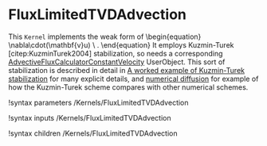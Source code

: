 # FluxLimitedTVDAdvection


This `Kernel` implements the weak form of
\begin{equation}
\nabla\cdot(\mathbf{v}u) \ .
\end{equation}
It employs Kuzmin-Turek [citep:KuzminTurek2004] stabilization, so needs a corresponding [AdvectiveFluxCalculatorConstantVelocity](AdvectiveFluxCalculatorConstantVelocity.md) UserObject.  This sort of stabilization is described in detail in [A worked example of Kuzmin-Turek stabilization](kt_worked.md) for many explicit details, and [numerical diffusion](numerical_diffusion.md) for example of how the Kuzmin-Turek scheme compares with other numerical schemes.

!syntax parameters /Kernels/FluxLimitedTVDAdvection

!syntax inputs /Kernels/FluxLimitedTVDAdvection

!syntax children /Kernels/FluxLimitedTVDAdvection
